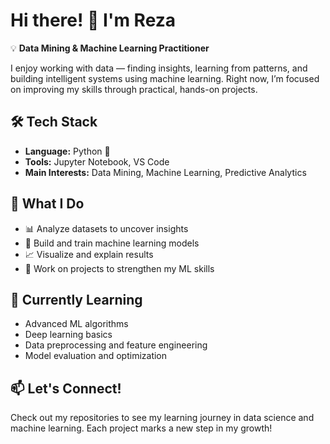 
# Hi there! 👋 I'm Reza

💡 **Data Mining & Machine Learning Practitioner**

I enjoy working with data — finding insights, learning from patterns, and building intelligent systems using machine learning.
Right now, I’m focused on improving my skills through practical, hands-on projects.

## 🛠️ Tech Stack

* **Language:** Python 🐍
* **Tools:** Jupyter Notebook, VS Code
* **Main Interests:** Data Mining, Machine Learning, Predictive Analytics

## 🎯 What I Do

* 📊 Analyze datasets to uncover insights
* 🤖 Build and train machine learning models
* 📈 Visualize and explain results
* 🔬 Work on projects to strengthen my ML skills

## 🌱 Currently Learning

* Advanced ML algorithms
* Deep learning basics
* Data preprocessing and feature engineering
* Model evaluation and optimization

## 📫 Let's Connect!

Check out my repositories to see my learning journey in data science and machine learning.
Each project marks a new step in my growth!

